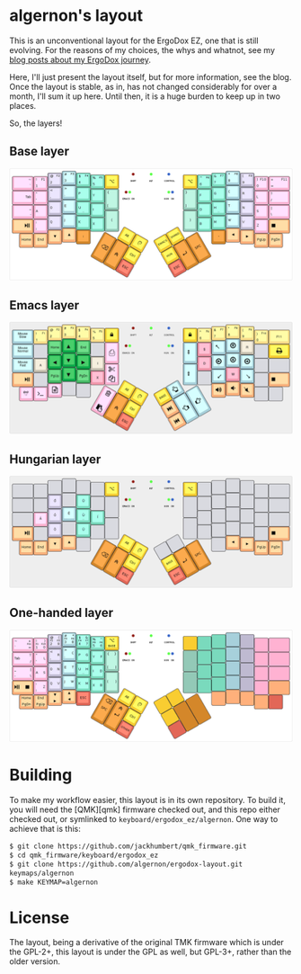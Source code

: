 algernon's layout
=======================

This is an unconventional layout for the ErgoDox EZ, one that is still
evolving. For the reasons of my choices, the whys and whatnot, see my
[blog posts about my ErgoDox journey][blog-ergodox].

 [blog-ergodox]: https://asylum.madhouse-project.org/blog/tags/ergodox/

Here, I'll just present the layout itself, but for more information,
see the blog. Once the layout is stable, as in, has not changed
considerably for over a month, I'll sum it up here. Until then, it is
a huge burden to keep up in two places.

So, the layers!

## Base layer

[![Base layer](images/base-layer.png)](http://www.keyboard-layout-editor.com/#/gists/28f7eb305fdbff943613e1dc7aa9e82b)


## Emacs layer

[![Emacs layer](images/emacs-layer.png)](http://www.keyboard-layout-editor.com/#/gists/c59c453f9fe1a3238ba1494e7e5c6892)

## Hungarian layer

[![Hungarian layer](images/hun-layer.png)](http://www.keyboard-layout-editor.com/#/gists/b160f6ec90d58c127c114c89f66e9dc9)

## One-handed layer

[![One-handed layer](images/one-handed-layer.png)](http://www.keyboard-layout-editor.com/#/gists/edff2495135955b8963198dace7f7ece)

# Building

To make my workflow easier, this layout is in its own repository. To build it,
you will need the [QMK][qmk] firmware checked out, and this repo either checked
out, or symlinked to `keyboard/ergodox_ez/algernon`. One way to achieve that is
this:

```
$ git clone https://github.com/jackhumbert/qmk_firmware.git
$ cd qmk_firmware/keyboard/ergodox_ez
$ git clone https://github.com/algernon/ergodox-layout.git keymaps/algernon
$ make KEYMAP=algernon
```

# License

The layout, being a derivative of the original TMK firmware which is under the
GPL-2+, this layout is under the GPL as well, but GPL-3+, rather than the older
version.
